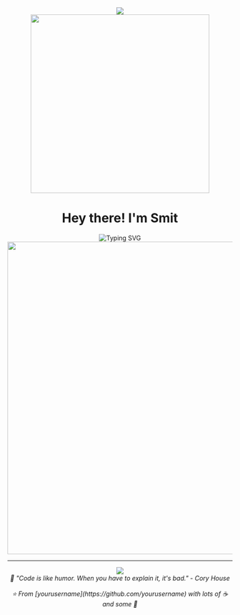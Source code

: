<div align="center">
  <img src="https://capsule-render.vercel.app/api?type=waving&color=gradient&customColorList=6,11,20&height=180&section=header&text=Welcome%20to%20my%20Profile!&fontSize=42&fontColor=fff&animation=twinkling"/>
</div>

<div align="center">
  <img width="400" src="https://user-images.githubusercontent.com/74038190/225813708-98b745f2-7d22-48cf-9150-083f1b00d6c9.gif"/>
</div>

# <div align="center">Hey there! I'm Smit</div>

<div align="center">
  <img src="https://readme-typing-svg.herokuapp.com?font=Fira+Code&size=22&duration=3000&pause=1000&color=00D4AA&center=true&vCenter=true&width=600&lines=Full+Stack+Developer+%F0%9F%9A%80;Open+Source+Enthusiast+%E2%9C%A8;Problem+Solver+%F0%9F%A7%A9;Anime+Lover+%F0%9F%98%8D;Code+Ninja+%F0%9F%A5%B7" alt="Typing SVG" />
</div>

<div align="center">
  <img src="https://user-images.githubusercontent.com/74038190/212284100-561aa473-3905-4a80-b561-0d28506553ee.gif" width="700">
</div>

---

<div align="center">
  <img src="https://capsule-render.vercel.app/api?type=waving&color=gradient&customColorList=6,11,20&height=120&section=footer"/>
</div>

<div align="center">
  <i>💫 "Code is like humor. When you have to explain it, it's bad." - Cory House</i>
  <br><br>
  <i>⭐️ From [yourusername](https://github.com/yourusername) with lots of ☕ and some 🍕</i>
</div>